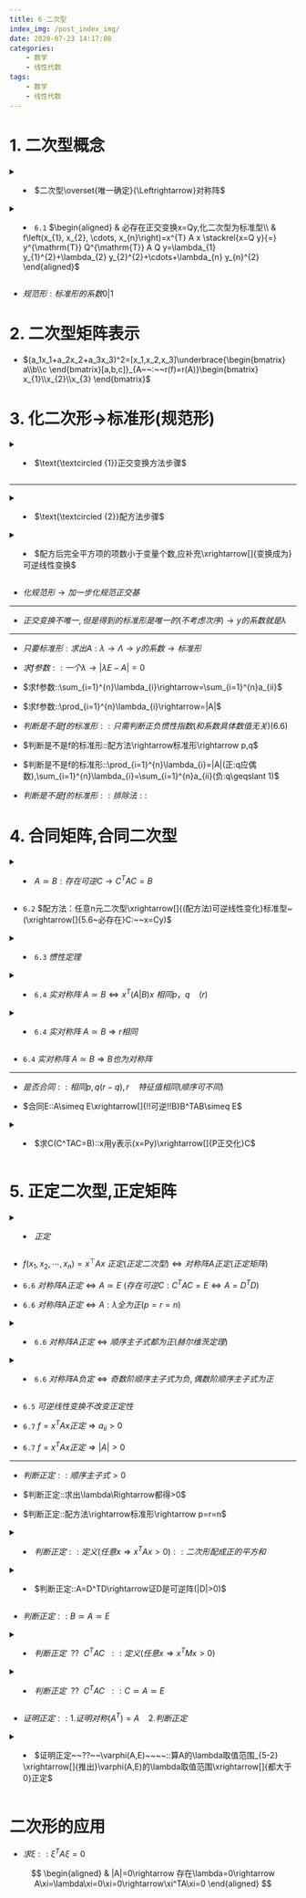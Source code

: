 ```yaml
---
title: 6-二次型
index_img: /post_index_img/
date: 2020-07-23 14:17:08
categories:
    - 数学
    - 线性代数
tags:
    - 数学
    - 线性代数
---
```


# 1. 二次型概念


<details>
<summary>

- $二次型\overset{唯一确定}{\Leftrightarrow}对称阵$

</summary>

$$
\begin{aligned}
  二次型: & y=x^TAx\quad g=y^TBx\\
  A=B& \Leftrightarrow f=g\\
  A\simeq B& \Leftrightarrow f合同于g\\
  r(A)=r& f(A)=r\\
  A正定& f正定
\end{aligned}
$$

</details>


<details>
<summary>


- `6.1` $\begin{aligned} & 必存在正交变换x=Qy,化二次型为标准型\\ & f\left(x_{1}, x_{2}, \cdots, x_{n}\right)=x^{T} A x \stackrel{x=Q y}{=} y^{\mathrm{T}} Q^{\mathrm{T}} A Q y=\lambda_{1} y_{1}^{2}+\lambda_{2} y_{2}^{2}+\cdots+\lambda_{n} y_{n}^{2} \end{aligned}$


</summary>

$$
\xrightarrow[]{5.6}既相似又合同
$$

</details>

- $规范形:标准形的系数0|1$

# 2. 二次型矩阵表示

- $(a_1x_1+a_2x_2+a_3x_3)^2=[x_1,x_2,x_3]\underbrace{\begin{bmatrix} a\\b\\c \end{bmatrix}[a,b,c]}_{A~~:~~r(f)=r(A)}\begin{bmatrix} x_{1}\\x_{2}\\x_{3} \end{bmatrix}$

# 3. 化二次形$\rightarrow$标准形(规范形)

<details> 
<summary>

- $\text{\textcircled {1}}正交变换方法步骤$

</summary>

![](6-%E4%BA%8C%E6%AC%A1%E5%9E%8B/2020-07-27-19-07-53.png)

</details>


---


<details> 
<summary>

- $\text{\textcircled {2}}配方法步骤$

</summary>

![](6-%E4%BA%8C%E6%AC%A1%E5%9E%8B/2020-07-28-11-49-52.png) 
![](6-%E4%BA%8C%E6%AC%A1%E5%9E%8B/2020-07-28-15-35-45.png)

</details>

<details> 
<summary>

- $配方后完全平方项的项数小于变量个数,应补充\xrightarrow[]{变换成为}可逆线性变换$

</summary>

![](6-%E4%BA%8C%E6%AC%A1%E5%9E%8B/2020-07-28-11-53-20.png)

</details>

- $化规范形\rightarrow 加一步化规范正交基$

---

- $正交变换不唯一,但是得到的标准形是唯一的(不考虑次序)\rightarrow y的系数就是\lambda$

---

- $只要标准形:求出A:\lambda\rightarrow \Lambda\rightarrow y的系数\rightarrow 标准形$

- $求f参数::一个\lambda\rightarrow |\lambda E-A|=0$

- $求f参数::\sum_{i=1}^{n}\lambda_{i}\rightarrow=\sum_{i=1}^{n}a_{ii}$

- $求f参数::\prod_{i=1}^{n}\lambda_{i}\rightarrow=|A|$

- $判断是不是f的标准形::只需判断正负惯性指数(和系数具体数值无关)(6.6)$

- $判断是不是f的标准形::配方法\rightarrow标准形\rightarrow p,q$

- $判断是不是f的标准形::\prod_{i=1}^{n}\lambda_{i}=|A|(正:q应偶数),\sum_{i=1}^{n}\lambda_{i}=\sum_{i=1}^{n}a_{ii}(负:q\geqslant 1)$

- $判断是不是f的标准形::排除法::$

# 4. 合同矩阵,合同二次型


<details>
<summary>

- $A\simeq B:存在可逆C\rightarrow C^TAC=B$

</summary>

$$
\begin{aligned}
  反身性: & A\simeq A \enspace(A=E^TAE)\\
  对称性:& A\simeq B\Leftrightarrow B\simeq A \enspace(C可逆)\\
  传递性:& \\
  合同矩阵:& A,B (B=C^TAC)\\
  合同二次型& f,g
\end{aligned}
$$

</details>

- `6.2` $配方法：任意n元二次型\xrightarrow[]{(配方法)可逆线性变化}标准型~(\xrightarrow[]{5.6~必存在}C:~~x=Cy)$


<details>
<summary>

- `6.3` $惯性定理$

</summary>

$$
\begin{aligned}
&二次型\xrightarrow[]{不同可逆线性变换}不同标准型(规范型)\\
👉有唯一确定的：& 正惯性指数p\\
& 负惯性指数q\\
秩：& p+q=r\\
符号差：& p-q
\end{aligned}
$$

</details>

<details> 
<summary>

- `6.4` $实对称阵~A\simeq B\Leftrightarrow x^T(A|B)x~相同p，q~~~~(r)$

</summary>

$$
\begin{aligned}
  \Rightarrow~~~~ & 设::A\simeq \Lambda\xrightarrow[]{A\simeq B}A\simeq B\simeq \Lambda\rightarrow相同的r,p\\
  \Leftarrow~~~~ & \xrightarrow[]{相同的r}存在C_1,C_2\rightarrow C_1^TAC_1=\begin{bmatrix}
  E_{p}&& \\
  & -E_{r-p}&\\
  &&O_{n-r} 
  \end{bmatrix}=C_2^TBC_2\\
  & \rightarrow (C_2^T)^{-1}C_1^TAC_1C_2^{-1}=(C_1C_2^{-1})^TA\underbrace{(C_1C_2^{-1})}_{可逆C}
\end{aligned}
$$


</details>

<details> 
<summary>

- `6.4` $实对称阵~A\simeq B\Rightarrow r相同$

</summary>

$$
\begin{aligned}
  证明::~~~~ & r(B)=r(C^{-1}AC)\xrightarrow[]{C可逆}=r(A)
\end{aligned}
$$

</details>

- `6.4` $实对称阵~A\simeq B\Rightarrow B也为对称阵$

---

- $是否合同::相同p,q(r-q),r~~~~ 特征值相同(顺序可不同)$

- $合同E::A\simeq E\xrightarrow[]{!!可逆!!B}B^TAB\simeq E$

<details> 
<summary>

- $求C(C^TAC=B)::x用y表示(x=Py)\xrightarrow[]{P正交化}C$

</summary>

$$
\begin{aligned}
   & \begin{cases}
      x_1&=&y_2& \\
      x_2&=&&y_3\\
      x_3&=y_1&&
   \end{cases}\rightarrow \begin{bmatrix}
   x_1 \\ x_2\\ x_3 
   \end{bmatrix}=\begin{bmatrix}
   0&1&0 \\ 0&0&1\\ 1&0&0
   \end{bmatrix}\begin{bmatrix}
   y_1 \\ y_2\\ y_3
   \end{bmatrix}=Cy
\end{aligned}
$$

</details>

# 5. 正定二次型,正定矩阵

<details>
<summary>

- $正定$

</summary>

![](6-%E4%BA%8C%E6%AC%A1%E5%9E%8B/2020-07-25-17-33-43.png)

</details>

- $f\left(x_{1}, x_{2}, \cdots, x_{n}\right)=x^{\top} A x~正定(正定二次型)\Leftrightarrow 对称阵A正定(正定矩阵)$

- `6.6` $对称阵A正定\Leftrightarrow A\simeq E~(存在可逆C:C^TAC=E\Leftrightarrow A=D^TD)$

- `6.6` $对称阵A正定\Leftrightarrow A:\lambda 全为正(p=r=n)$


<details>
<summary>

- `6.6` $对称阵A正定\Leftrightarrow 顺序主子式都为正(赫尔维茨定理)$

</summary>

![](6-%E4%BA%8C%E6%AC%A1%E5%9E%8B/2020-07-25-17-37-23.png)

</details>


<details>
<summary>

- `6.6` $对称阵A负定\Leftrightarrow 奇数阶顺序主子式为负, 偶数阶顺序主子式为正$

</summary>

![](6-%E4%BA%8C%E6%AC%A1%E5%9E%8B/2020-07-25-17-39-43.png)

</details>

- `6.5` $可逆线性变换不改变正定性$

- `6.7` $f=x^TAx正定\Rightarrow a_{ii}>0$

- `6.7` $f=x^TAx正定\Rightarrow |A|>0$

---

- $判断正定::顺序主子式>0$

- $判断正定::求出\lambda\Rightarrow都得>0$

- $判断正定::配方法\rightarrow标准形\rightarrow p=r=n$

<details> 
<summary>

- $判断正定::定义(任意x\Rightarrow x^TAx>0)::二次形配成正的平方和$

</summary>

![](6-%E4%BA%8C%E6%AC%A1%E5%9E%8B/2020-07-28-16-37-38.png)

</details>

<details> 
<summary>

- $判断正定::A=D^TD\rightarrow证D是可逆阵(|D|>0)$

</summary>

![](6-%E4%BA%8C%E6%AC%A1%E5%9E%8B/2020-07-28-16-41-18.png)

</details>

- $判断正定::B\simeq A\simeq E$

<details> 
<summary>

- $判断正定~~??~~C^TAC~~::定义(任意x\Rightarrow x^TMx>0)$


</summary>

$$
\begin{aligned}
  :: ~~~~& C_{n\times m}~~~~r=m~~~~A正定\\
 \rightarrow~~~~ & x(C^TAC)x=(Cx)^TA(Cx)\xrightarrow[]{A正定}只要Cx\neq 0\rightarrow等式>0\\
 Cx=& [\gamma_{1},\gamma_{2},\cdots,\gamma_{m}]\begin{bmatrix}
 x_1 \\ x_2\\ \vdots\\ x_m \end{bmatrix}\xrightarrow[]{r(C)=m\rightarrow \gamma 无关\xrightarrow[]{x\neq 0}就不能组合成0}\neq 0
\end{aligned}
$$


</details>

<details> 
<summary>

- $判断正定~~??~~C^TAC~~::C\simeq A\simeq E$


</summary>

$$
\begin{aligned}
 ::~~~~ & C可逆\\
 & C^TAC=W\xrightarrow[]{C可逆}W\simeq A\xrightarrow[]{A\simeq E}W\simeq A\simeq E
\end{aligned}
$$


</details>

- $证明正定::1.证明对称(A^T)=A~~~~2.判断正定$


<details> 
<summary>

- $证明正定~~??~~\varphi(A,E)~~~~::算A的\lambda取值范围_{5-2} \xrightarrow[]{推出}\varphi(A,E)的\lambda取值范围\xrightarrow[]{都大于0}正定$

</summary>

$$
\begin{aligned}
  :: ~~~~& A:\lambda(0|2)\\
  & (A+E):\lambda(1|3)\xrightarrow[]{都大于零}正定
\end{aligned}
$$

</details>

# 二次形的应用


<!-- <details> --> 
<summary>

- $求\xi::\xi^TA\xi=0$

</summary>

$$
\begin{aligned}
   & |A|=0\rightarrow 存在\lambda=0\rightarrow A\xi=\lambda\xi=0\xi=0\rightarrow\xi^TA\xi=0
\end{aligned}
$$

</details>